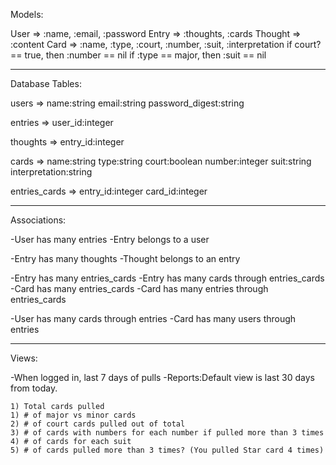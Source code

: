 Models:

User => :name, :email, :password
Entry => :thoughts, :cards
Thought => :content
Card => :name, :type, :court, :number, :suit, :interpretation
    if court? == true, then :number == nil
    if :type == major, then :suit == nil

------------------

Database Tables:

users => name:string email:string password_digest:string

entries => user_id:integer

thoughts => entry_id:integer

cards => name:string type:string court:boolean number:integer suit:string interpretation:string

entries_cards => entry_id:integer card_id:integer

------------------

Associations:

-User has many entries
-Entry belongs to a user

-Entry has many thoughts
-Thought belongs to an entry

-Entry has many entries_cards
-Entry has many cards through entries_cards
-Card has many entries_cards
-Card has many entries through entries_cards

-User has many cards through entries
-Card has many users through entries

------------------

Views:

-When logged in, last 7 days of pulls
-Reports:Default view is last 30 days from today.

    1) Total cards pulled
    1) # of major vs minor cards
    2) # of court cards pulled out of total
    3) # of cards with numbers for each number if pulled more than 3 times
    4) # of cards for each suit
    5) # of cards pulled more than 3 times? (You pulled Star card 4 times)